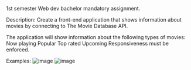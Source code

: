 1st semester Web dev bachelor mandatory assignment. 

Description: 
Create a front-end application that shows information about movies by connecting to The Movie Database API.

The application will show information about the following types of movies:
Now playing
Popular
Top rated
Upcoming
Responsiveness must be enforced.

Examples: 
![image](https://github.com/user-attachments/assets/36db4489-f7a7-466e-8a83-1e700aa7f2de)
![image](https://github.com/user-attachments/assets/337b3a1b-6f08-4d89-bd90-e999c5856eb1)
